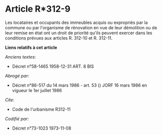 # Article R*312-9

Les locataires et occupants des immeubles acquis ou expropriés par la commune ou par l'organisme de rénovation en vue de leur
démolition ou de leur remise en état ont un droit de priorité qu'ils peuvent exercer dans les conditions prévues aux articles
R. 312-10 et R. 312-11.

**Liens relatifs à cet article**

_Anciens textes_:

  - Décret n°58-1465 1958-12-31 ART. 8 BIS

_Abrogé par_:

  - Décret n°86-517 du 14 mars 1986 - art. 53 () JORF 16 mars 1986 en vigueur le 1er juillet 1986

_Cite_:

  - Code de l'urbanisme R312-11

_Codifié par_:

  - Décret n°73-1023 1973-11-08
